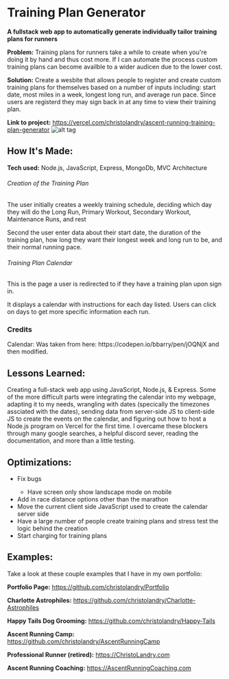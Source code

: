 # Training Plan Generator
**A fullstack web app to automatically generate individually tailor training plans for runners**

**Problem:** 
Training plans for runners take a while to create when you're doing it by hand and thus cost more.  If I can automate the process custom training plans can become availble to a wider audicen due to the lower cost.

**Solution:**
Create a wesbite that allows people to register and create custom training plans for themselves based on a number of inputs including: start date, most miles in a week, longest long run, and average run pace.  Since users are registerd they may sign back in at any time to view their training plan.

**Link to project:** https://vercel.com/christolandry/ascent-running-training-plan-generator
![alt tag](trainingPlanGenerator.gif)

## How It's Made:

**Tech used:** Node.js, JavaScript, Express, MongoDb, MVC Architecture

<h6>Creation of the Training Plan</h6>
<p>The user initially creates a weekly training schedule, deciding which day they will do the Long Run, Primary Workout, Secondary Workout, Maintenance Runs, and rest</p>
<p>Second the user enter data about their start date, the duration of the training plan, how long they want their longest week and long run to be, and their normal running pace.</p>
<h6>Training Plan Calendar</h6>
<p>This is the page a user is redirected to if they have a training plan upon sign in.</p>
<p>It displays a calendar with instructions for each day listed.  Users can click on days to get more specific information each run.</p>

### Credits
<p>Calendar: Was taken from here: https://codepen.io/bbarry/pen/jOQNjX and then modified.</p>

## Lessons Learned:

Creating a full-stack web app using JavaScript, Node.js, & Express.  Some of the more difficult parts were integrating the calendar into my webpage, adapting it to my needs, wrangling with dates (specically the timezones assciated with the dates), sending data from server-side JS to client-side JS to create the events on the calendar, and figuring out how to host a Node.js program on Vercel for the first time. I overcame these blockers through many google searches, a helpful discord sever, reading the documentation, and more than a little testing.

## Optimizations:
<ul>
  <li>Fix bugs</li>
    <ul>
        <li>Have screen only show landscape mode on mobile</li>
    </ul>
  <li>Add in race distance options other than the marathon</li>
  <li>Move the current client side JavaScript used to create the calendar server side</li>
  <li>Have a large number of people create training plans and stress test the logic behind the creation</li>
  <li>Start charging for training plans</li>
</ul>

## Examples:
Take a look at these couple examples that I have in my own portfolio:

**Portfolio Page:** https://github.com/christolandry/Portfolio

**Charlotte Astrophiles:** https://github.com/christolandry/Charlotte-Astrophiles

**Happy Tails Dog Grooming:** https://github.com/christolandry/Happy-Tails

**Ascent Running Camp:** https://github.com/christolandry/AscentRunningCamp

**Professional Runner (retired):** https://ChristoLandry.com

**Ascent Running Coaching:** https://AscentRunningCoaching.com
